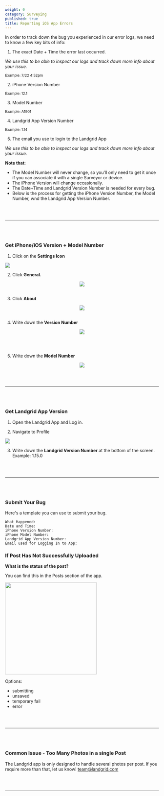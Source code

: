```yaml
---
weight: 0
category: Surveying
published: true
title: Reporting iOS App Errors
---
```


In order to track down the bug you experienced in our error logs, we need to know a few key bits of info:

1) The exact Date + Time the error last occurred.

_We use this to be able to inspect our logs and track down more info about your issue._

<small>Example: 7/22 4:52pm</small>

2) iPhone Version Number

<small>Example: 12.1</small>

3) Model Number 

<small>Example: A1901</small>

4) Landgrid App Version Number

<small>Example: 1.14</small>

5) The email you use to login to the Landgrid App

_We use this to be able to inspect our logs and track down more info about your issue._


**Note that:**

- The Model Number will never change, so you'll only need to get it once if you can associate it     with a single Surveyor or device.
- The iPhone Version will change occasionally.
- The Date+Time and Landgrid Version Number is needed for every bug.
- Below is the process for getting the iPhone Version Number, the Model Number, wnd the Landgrid App Version Number.

<br><br>

----

<br><br>

### Get iPhone/iOS Version + Model Number

1) Click on the **Settings Icon**

<img src="{{site.baseurl}}/img/ios_settings.png">


2) Click **General.**


<center>

<img src="{{site.baseurl}}/img/ios_model_1.png">
<br><br>

</center>

3) Click **About**


<center>

<img src="{{site.baseurl}}/img/ios_model_2.png">
<br><br>

</center>


4) Write down the **Version Number**


<center>

<img src="{{site.baseurl}}/img/ios_model_3.png">

<br><br>
</center>


5) Write down the **Model Number**


<center>

<img src="{{site.baseurl}}/img/ios_model_4.png">

</center>

<br><br>

----

<br><br>

### Get Landgrid App Version


1) Open the Landgrid App and Log in.

2) Navigate to Profile
<img src="{{site.baseurl}}/img/profile_icon.png">

3) Write down the **Landgrid Version Number** at the bottom of the screen. Example: 1.15.0

<br><br>

----

<br><br>

### Submit Your Bug

Here's a template you can use to submit your bug.


```
What Happened:
Date and Time:
iPhone Version Number:
iPhone Model Number:
Landgrid App Version Number:
Email used for Logging In to App:
```




### If Post Has Not Successfully Uploaded

**What is the status of the post?** 

You can find this in the Posts section of the app.

<img width=300 src="{{site.baseurl}}/img/issue-post-submitted.png">

Options:

- submitting
- unsaved
- temporary fail
- error




<br><br>

----

<br><br>

### Common Issue - Too Many Photos in a single Post

The Landgrid app is only designed to handle several photos per post. If you require more than that, let us know! team@landgrid.com

<br><br>

----

<br><br>
